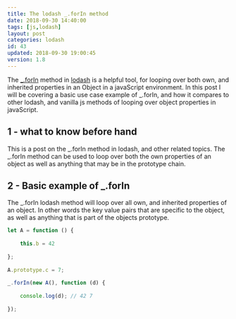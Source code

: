 ```yaml
---
title: The lodash _.forIn method
date: 2018-09-30 14:40:00
tags: [js,lodash]
layout: post
categories: lodash
id: 43
updated: 2018-09-30 19:00:45
version: 1.8
---
```


The [\_.forIn](https://lodash.com/docs/4.17.4#forIn) method in [lodash](https://lodash.com/) is a helpful tool, for looping over both own, and inherited properties in an Object in a javaScript environment. In this post I will be covering a basic use case example of \_.forIn, and how it compares to other lodash, and vanilla js methods of looping over object properties in javaScript.

<!-- more -->

## 1 - what to know before hand

This is a post on the \_.forIn method in lodash, and other related topics. The _.forIn method can be used to loop over both the own properties of an object as well as anything that may be in the prototype chain.

## 2 - Basic example of \_.forIn

The \_.forIn lodash method will loop over all own, and inherited properties of an object. In other words the key value pairs that are specific to the object, as well as anything that is part of the objects prototype.

```js
let A = function () {
 
    this.b = 42
 
};
 
A.prototype.c = 7;
 
_.forIn(new A(), function (d) {
 
    console.log(d); // 42 7
 
});
```